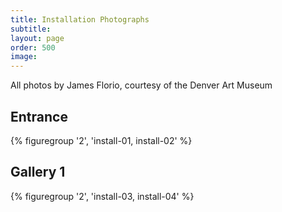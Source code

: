 ```yaml
---
title: Installation Photographs
subtitle: 
layout: page
order: 500
image:
---
```


All photos by James Florio, courtesy of the Denver Art Museum

## Entrance

{% figuregroup '2', 'install-01, install-02' %}

## Gallery 1

{% figuregroup '2', 'install-03, install-04' %}